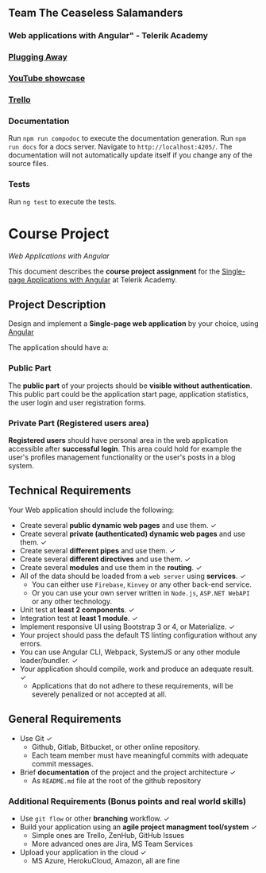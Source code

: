 ## Team The Ceaseless Salamanders
### Web applications with Angular" - Telerik Academy

### [Plugging Away](https://pluggingaway.herokuapp.com/)
### [YouTube showcase]()
### [Trello](https://trello.com/b/2BUkxlsM/pluggingaway)
### Documentation
Run `npm run compodoc` to execute the documentation generation.
Run `npm run docs` for a docs server. Navigate to `http://localhost:4205/`.
The documentation will not automatically update itself if you change any of the source files.
### Tests
Run `ng test` to execute the tests.

# Course Project
_Web Applications with Angular_

This document describes the **course project assignment** for the [Single-page Applications with Angular](telerikacademy.com/courses/courses/Details/441) at Telerik Academy.

## Project Description

Design and implement a **Single-page web application** by your choice, using [Angular](https://angular.io/)

The application should have a:

### Public Part

The **public part** of your projects should be **visible without authentication**. This public part could be the application start page, application statistics, the user login and user registration forms.

### Private Part (Registered users area)

**Registered users** should have personal area in the web application accessible after **successful login**. This area could hold for example the user's profiles management functionality or the user's posts in a blog system.

## Technical Requirements

Your Web application should include the following:

- Create several **public dynamic web pages** and use them. &#10003;
- Create several **private (authenticated) dynamic web pages** and use them. &#10003;
- Create several **different pipes** and use them. &#10003;
- Create several **different directives** and use them. &#10003;
- Create several **modules** and use them in the **routing**. &#10003;
- All of the data should be loaded from a `web server` using **services**. &#10003;
  - You can either use `Firebase`, `Kinvey` or any other back-end service.
  - Or you can use your own server written in `Node.js`, `ASP.NET WebAPI` or any other technology.
- Unit test at **least 2 components**. &#10003;
- Integration test at **least 1 module**. &#10003;
- Implement responsive UI using Bootstrap 3 or 4, or Materialize. &#10003;
- Your project should pass the default TS linting configuration without any errors.
- You can use Angular CLI, Webpack, SystemJS or any other module loader/bundler. &#10003;
- Your application should compile, work and produce an adequate result. &#10003;
    - Applications that do not adhere to these requirements, will be severely penalized or not accepted at all.

##  General Requirements

- Use Git &#10003;
  - Github, Gitlab, Bitbucket, or other online repository.
  - Each team member must have meaningful commits with adequate commit messages.
- Brief **documentation** of the project and the project architecture &#10003;
  - As `README.md` file at the root of the github repository

### Additional Requirements (Bonus points and real world skills)

- Use `git flow` or other **branching** workflow. &#10003;
- Build your application using an **agile project managment tool/system** &#10003;
    - Simple ones are Trello, ZenHub, GitHub Issues
    - More advanced ones are Jira, MS Team Services
- Upload your application in the cloud &#10003;
  - MS Azure, HerokuCloud, Amazon, all are fine
